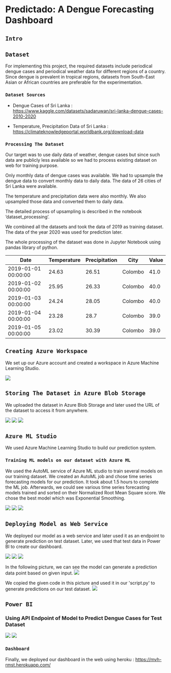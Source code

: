 # Predictado: A Dengue Forecasting Dashboard
##  `Intro`


##  `Dataset`

For implementing this project, the required datasets include periodical dengue cases and periodical weather data for different regions of a country.
Since dengue is prevalent in tropical regions, datasets from South-East Asian or African countries are preferable for the experimentation. 

### `Dataset Sources`


- Dengue Cases of Sri Lanka : https://www.kaggle.com/datasets/sadaruwan/sri-lanka-dengue-cases-2010-2020

- Temperature, Precipitation Data of Sri Lanka : https://climateknowledgeportal.worldbank.org/download-data

### `Processing The Dataset`

Our target was to use daily data of weather, dengue cases but since such data are publicly less available so we had to process existing dataset on web for training purpose.

Only monthly data of dengue cases was available. We had to upsample the dengue data to convert monthly data to daily data. The data of 26 cities of Sri Lanka were available.

The temperature and precipitation data were also monthly. We also upsampled those data and converted them to daily data. 

The detailed process of upsampling is described in the notebook ‘dataset_processing’.

We combined all the datasets and took the data of 2019 as training dataset. The data of the year 2020 was used for prediction later.

The whole processing of the dataset was done in Jupyter Notebook using pandas library of python.



|Date|Temperature|Precipitation|City|Value|
|---|---|---|---|---|
|2019-01-01 00:00:00|24\.63|26\.51|Colombo|41\.0|
|2019-01-02 00:00:00|25\.95|26\.33|Colombo|40\.0|
|2019-01-03 00:00:00|24\.24|28\.05|Colombo|40\.0|
|2019-01-04 00:00:00|23\.28|28\.7|Colombo|39\.0|
|2019-01-05 00:00:00|23\.02|30\.39|Colombo|39\.0|




## `Creating Azure Workspace`


We set up our Azure account and created a workspace in Azure Machine Learning Studio.


![](images/workspace.JPG)



## `Storing The Dataset in Azure Blob Storage`
We uploaded the dataset in Azure Blob Storage and later used the URL of the dataset to access it from anywhere.

![](images/datablob1.JPG)
![](images/datablob2.JPG)
![](images/datablob3.JPG)


## `Azure ML Studio`

We used Azure Machine Learning Studio to build our prediction system.

### `Training ML models on our dataset with Azure ML`


We used the AutoML service of Azure ML studio to train several models on our training dataset. We created an AutoML job and chose time series forecasting models for our prediction. It took about 1.5 hours to complete the ML job. Afterwards, we could see various time series forecasting models trained and sorted on their Normalized Root Mean Square score. We chose the best model which was Exponential Smoothing.


![](images/automl1.JPG)
![](images/automl2.JPG)
![](images/automl3.JPG)


## `Deploying Model as Web Service`

We deployed our model as a web service and later used it as an endpoint to generate prediction on test dataset. Later, we used that test data in Power BI to create our dashboard.

![](images/automl_deploy.JPG)
![](images/endpoint1.JPG)
![](images/endpoint2.JPG)

In the following picture, we can see the model can generate a prediction data point based on given input.
![](images/endpoint3.JPG)

We copied the given code in this picture and used it in our 'script.py' to generate predictions on our test dataset.
![](images/endpoint4.JPG)


## `Power BI`
### Using API Endpoint of Model to Predict Dengue Cases for Test Dataset

![](images/powerbi1.JPG)
![](images/add_data_script.JPG)

### `Dashboard`



Finally, we deployed our dashboard in the web using heroku : https://mvh-rmst.herokuapp.com/






